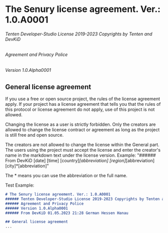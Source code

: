 # The Senury license agreement. Ver.: 1.0.A0001
###### Tenten Developer-Studio License 2019-2023 Copyrights by Tenten and DevKiD 
###### Agreement and Privacy Police
###### Version 1.0.Alpha0001

## General license agreement
If you use a free or open source project, the rules of the license agreement apply. If your project has a license agreement that tells you that the rules of this protocol or license agreement do not apply, use of this project is not allowed.

Changing the license as a user is strictly forbidden.  Only the creators are allowed to change the license contract or agreement as long as the project is still free and open source.

The creators are not allowed to change the license within the General part.  The users using the project must accept the license and enter the creator's name in the markdown text under the license version.  Example: "###### From DevKiD [date] [time] [country]*[abbreviation] [region]*[abbreviation] [city]*[abbreviation]"

The * means you can use the abbreviation or the full name.

Test Example:
```md
# The Senury license agreement. Ver.: 1.0.A0001
###### Tenten Developer-Studio License 2019-2023 Copyrights by Tenten and DevKiD 
###### Agreement and Privacy Police
###### Version 1.0.Alpha0001
###### From DevKiD 01.05.2023 21:28 German Hessen Hanau

## General license agreement
...
```
